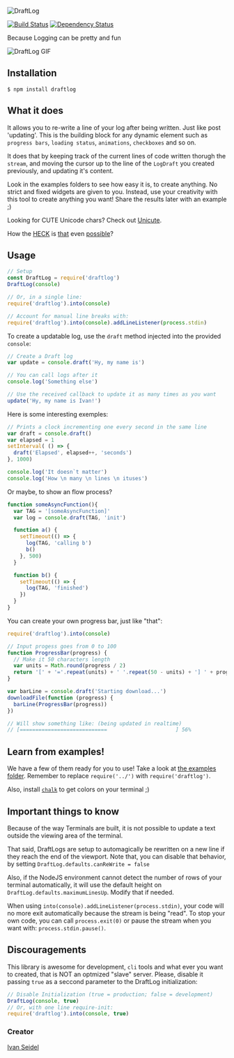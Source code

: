 ![DraftLog](midia/draftlog.png)
<!-- [![NPM][npm-image]][npm-url] -->

[![Build Status][build-status-image]][build-status-url] [![Dependency Status][dependencies-image]][dependencies-url]

Because Logging can be pretty and fun

![DraftLog GIF](midia/draftlog.gif)

[build-status-image]: https://img.shields.io/travis/ivanseidel/node-draftlog.svg
[build-status-url]: http://travis-ci.org/ivanseidel/node-draftlog
[dependencies-image]: https://gemnasium.com/badges/github.com/ivanseidel/node-draftlog.svg
[dependencies-url]: https://gemnasium.com/github.com/ivanseidel/node-draftlog
[npm-image]: https://nodei.co/npm/draftlog.png?downloads=true&stars=true
[npm-url]: https://nodei.co/npm/draftlog

## Installation

```
$ npm install draftlog
```

## What it does

It allows you to re-write a line of your log after being written. Just like post 'updating'. 
This is the building block for any dynamic element such as `progress bars`, `loading status`, 
`animations`, `checkboxes` and so on.

It does that by keeping track of the current lines of code written thorugh the `stream`, and
moving the cursor up to the line of the `LogDraft` you created previously, and updating it's content.

Look in the examples folders to see how easy it is, to create anything. No strict and fixed
widgets are given to you. Instead, use your creativity with this tool to create anything you
want! Share the results later with an example ;)

Looking for CUTE Unicode chars? Check out [Unicute](https://github.com/ivanseidel/unicute).

How the
[HECK](http://ascii-table.com/ansi-escape-sequences-vt-100.php) is 
[that](https://en.wikipedia.org/wiki/ANSI_escape_code) even
[possible](http://tldp.org/HOWTO/Bash-Prompt-HOWTO/x361.html)?

## Usage

```javascript
// Setup
const DraftLog = require('draftlog')
DraftLog(console)

// Or, in a single line:
require('draftlog').into(console)

// Account for manual line breaks with:
require('draftlog').into(console).addLineListener(process.stdin)
```

To create a updatable log, use the `draft` method injected into the provided `console`:

```javascript
// Create a Draft log
var update = console.draft('Hy, my name is')

// You can call logs after it
console.log('Something else')

// Use the received callback to update it as many times as you want
update('Hy, my name is Ivan!')
```

Here is some interesting exemples:
```javascript
// Prints a clock incrementing one every second in the same line
var draft = console.draft()
var elapsed = 1
setInterval( () => {
  draft('Elapsed', elapsed++, 'seconds')
}, 1000)

console.log('It doesn`t matter')
console.log('How \n many \n lines \n ituses')
```

Or maybe, to show an flow process?
```javascript
function someAsyncFunction(){ 
  var TAG = '[someAsyncFunction]'
  var log = console.draft(TAG, 'init')

  function a() {
    setTimeout(() => {
      log(TAG, 'calling b')
      b()
    }, 500)
  }

  function b() {
    setTimeout(() => {
      log(TAG, 'finished')
    })
  }
}
```

You can create your own progress bar, just like "that":

```javascript
require('draftlog').into(console)

// Input progess goes from 0 to 100
function ProgressBar(progress) {
  // Make it 50 characters length
  var units = Math.round(progress / 2)
  return '[' + '='.repeat(units) + ' '.repeat(50 - units) + '] ' + progress + '%'
}

var barLine = console.draft('Starting download...')
downloadFile(function (progress) {
  barLine(ProgressBar(progress))
})

// Will show something like: (being updated in realtime)
// [============================                      ] 56%
```

## Learn from examples!

We have a few of them ready for you to use! Take a look at [the examples folder](examples/).
Remember to replace `require('../')` with `require('draftlog')`.

Also, install [`chalk`](https://github.com/chalk/chalk) to get colors on your terminal ;)

## Important things to know

Because of the way Terminals are built, it is not possible to update a text outside the viewing area of the terminal.

That said, DraftLogs are setup to automagically be rewritten on a new line if they reach the end of the viewport.
Note that, you can disable that behavior, by setting `DraftLog.defaults.canReWrite = false`

Also, if the NodeJS environment cannot detect the number of rows of your terminal automatically, it will use
the default height on `DraftLog.defaults.maximumLinesUp`. Modify that if needed.

When using `into(console).addLineListener(process.stdin)`, your code will no more exit
automatically because the stream is being "read". To stop your own code, you can call
`process.exit(0)` or pause the stream when you want with: `process.stdin.pause()`.

## Discouragements

This library is awesome for development, `cli` tools and what ever you want to created, that is NOT an
optmized "slave" server. Please, disable it passing `true` as a seccond parameter to the DraftLog initialization:

```javascript
// Disable Initialization (true = production; false = development)
DraftLog(console, true)
// Or, with one line require-init:
require('draftlog').into(console, true)
```

### Creator
[Ivan Seidel](https://github.com/ivanseidel)
